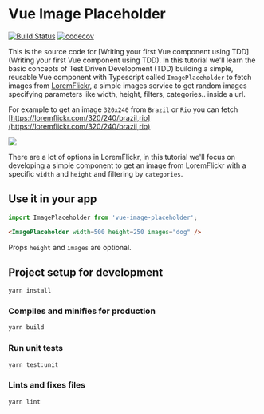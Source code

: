 # Vue Image Placeholder

[![Build Status](https://travis-ci.org/astagi/tdd-with-vue.svg?branch=master)](https://travis-ci.org/astagi/tdd-with-vue) [![codecov](https://codecov.io/gh/astagi/tdd-with-vue/branch/master/graph/badge.svg)](https://codecov.io/gh/astagi/tdd-with-vue)

This is the source code for [Writing your first Vue component using TDD](Writing your first Vue component using TDD). In this tutorial we'll learn the basic concepts of Test Driven Development (TDD) building a simple, reusable Vue component with Typescript called `ImagePlaceholder` to fetch images from [LoremFlickr](https://loremflickr.com/), a simple images service to get random images specifying parameters like width, height, filters, categories.. inside a url.

For example to get an image `320x240` from `Brazil` or `Rio` you can fetch [https://loremflickr.com/320/240/brazil,rio](https://loremflickr.com/320/240/brazil,rio)

<img src="https://loremflickr.com/320/240/brazil,rio"/>

There are a lot of options in LoremFlickr, in this tutorial we'll focus on developing a simple component to get an image from LoremFlickr with a specific `width` and `height` and filtering by `categories`.

## Use it in your app

```ts
import ImagePlaceholder from 'vue-image-placeholder';
```

```html
<ImagePlaceholder width=500 height=250 images="dog" />
```

Props `height` and `images` are optional.

## Project setup for development

```sh
yarn install
```

### Compiles and minifies for production

```sh
yarn build
```

### Run unit tests

```sh
yarn test:unit
```

### Lints and fixes files

```sh
yarn lint
```
